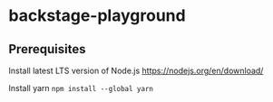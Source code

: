 # backstage-playground

## Prerequisites

Install latest LTS version of Node.js https://nodejs.org/en/download/

Install yarn `npm install --global yarn`